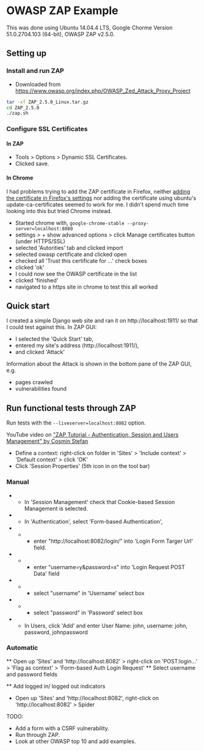 # OWASP ZAP Example

This was done using Ubuntu 14.04.4 LTS, Google Chorme Version 51.0.2704.103 (64-bit), OWASP ZAP v2.5.0.

## Setting up
### Install and run ZAP
* Downloaded from https://www.owasp.org/index.php/OWASP_Zed_Attack_Proxy_Project
```bash
tar -xf ZAP_2.5.0_Linux.tar.gz
cd ZAP_2.5.0
./zap.sh
```

### Configure SSL Certificates
#### In ZAP
* Tools > Options > Dynamic SSL Certificates.
* Clicked save.

#### In Chrome
I had problems trying to add the ZAP certificate in Firefox, neither [adding the certificate in
Firefox's settings](https://2buntu.com/articles/1517/adding-ssl-certificates-from-owasp-zap-a-visual-walkthrough/) 
nor adding the certificate using ubuntu's update-ca-certificates seemed to work for me.
I didn't spend much time looking into this but tried Chrome instead.
* Started chrome with, `google-chrome-stable --proxy-server=localhost:8080`
* settings > + show advanced options > click Manage certificates button (under HTTPS/SSL)
* selected 'Autorities' tab and clicked import
* selected owasp certificate and clicked open
* checked all 'Trust this certificate for ...' check boxes
* clicked 'ok'
* I could now see the OWASP certificate in the list
* clicked 'finished'
* navigated to a https site in chrome to test this all worked

## Quick start
I created a simple Django web site and ran it on http://localhost:1911/ so that I could test against this.
In ZAP GUI: 
* I selected the 'Quick Start' tab,
* entered my site's address (http://localhost:1911/),
* and clicked 'Attack'

Information about the Attack is shown in the bottom pane of the ZAP GUI, e.g.
* pages crawled
* vulnerabilities found

## Run functional tests through ZAP

Run tests with the `--liveserver=localhost:8082` option.

YouTube video on ["ZAP Tutorial - Authentication, Session and Users Management" by Cosmin Stefan](https://www.youtube.com/watch?v=cR4gw-cPZOA)
* Define a context: right-click on folder in 'Sites' > 'Include context' > 'Default context' > click 'OK' 
* Click 'Session Properties' (5th icon in on the tool bar)
### Manual
* * In 'Session Management' check that Cookie-based Session Management is selected.
* * In 'Authentication', select 'Form-based Authentication', 
* * * enter "http://localhost:8082/login/" into 'Login Form Targer Url' field.
* * * enter "username=y&password=x" into 'Login Request POST Data' field
* * * select "username" in 'Username' select box
* * * select "password" in 'Password' select box
* * In Users, click 'Add' and enter User Name: john, username: john, password, johnpassword
### Automatic
** Open up 'Sites' and 'http://localhost:8082' > right-click on 'POST:login...' > 'Flag as context' > 'Form-based Auth Login Request'
** Select username and password fields

** Add logged in/ logged out indicators

* Open up 'Sites' and 'http://localhost:8082', right-click on 'http://localhost:8082' > Spider


TODO: 
* Add a form with a CSRF vulnerability.
* Run through ZAP.
* Look at other OWASP top 10 and add examples.
